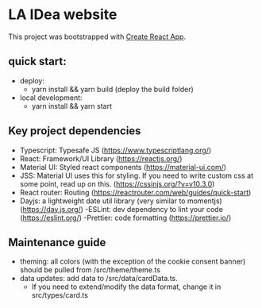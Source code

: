 # LA IDea website

This project was bootstrapped with [Create React App](https://github.com/facebook/create-react-app).

## quick start:

- deploy:
	- yarn install && yarn build (deploy the build folder)
- local development:
	- yarn install && yarn start

## Key project dependencies

- Typescript: Typesafe JS (https://www.typescriptlang.org/)
- React: Framework/UI Library (https://reactjs.org/)
- Material UI: Styled react components (https://material-ui.com/)
- JSS: Material UI uses this for styling.  If you need to write custom css at some point, read up on this. (https://cssinjs.org/?v=v10.3.0)
- React router: Routing (https://reactrouter.com/web/guides/quick-start)
- Dayjs: a lightweight date util library (very similar to momentjs) (https://day.js.org/)
-ESLint: dev dependency to lint your code (https://eslint.org/)
-Prettier: code formatting (https://prettier.io/)

## Maintenance guide

- theming: all colors (with the exception of the cookie consent banner) should be pulled from /src/theme/theme.ts
- data updates: add data to /src/data/cardData.ts.
	- If you need to extend/modify the data format, change it in src/types/card.ts